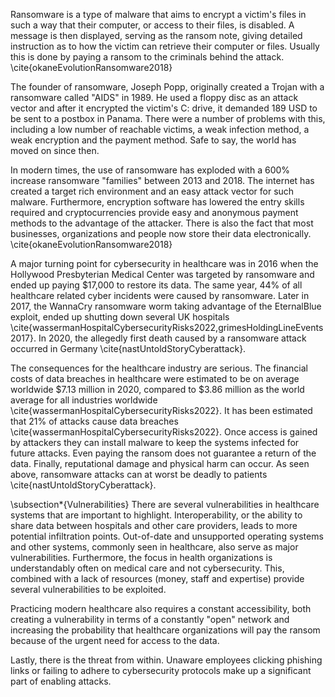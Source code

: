 
Ransomware is a type of malware that aims to encrypt a victim's files in such a way that their computer, or access to their files, is disabled. A message is then displayed, serving as the ransom note, giving detailed instruction as to how the victim can retrieve their computer or files. Usually this is done by paying a ransom to the criminals behind the attack. \cite{okaneEvolutionRansomware2018}

The founder of ransomware, Joseph Popp, originally created a Trojan with a ransomware called "AIDS" in 1989. He used a floppy disc as an attack vector and after it encrypted the victim's C: drive, it demanded 189 USD to be sent to a postbox in Panama. There were a number of problems with this, including a low number of reachable victims, a weak infection method, a weak encryption and the payment method. Safe to say, the world has moved on since then. 

In modern times, the use of ransomware has exploded with a 600\% increase ransomware "families" between 2013 and 2018. The internet has created a target rich environment and an easy attack vector for such malware. Furthermore, encryption software has lowered the entry skills required and cryptocurrencies provide easy and anonymous payment methods to the advantage of the attacker. There is also the fact that most businesses, organizations and people now store their data electronically. \cite{okaneEvolutionRansomware2018}

A major turning point for cybersecurity in healthcare was in 2016 when the Hollywood Presbyterian Medical Center was targeted by ransomware and ended up paying \$17,000 to restore its data. The same year, 44\% of all healthcare related cyber incidents were caused by ransomware. Later in 2017, the WannaCry ransomware worm taking advantage of the EternalBlue exploit, ended up shutting down several UK hospitals \cite{wassermanHospitalCybersecurityRisks2022,grimesHoldingLineEvents2017}. In 2020, the allegedly first death caused by a ransomware attack occurred in Germany \cite{nastUntoldStoryCyberattack}. 

The consequences for the healthcare industry are serious. The financial costs of data breaches in healthcare were estimated to be on average worldwide \$7.13 million in 2020, compared to \$3.86 million as the world average for all industries worldwide \cite{wassermanHospitalCybersecurityRisks2022}. It has been estimated that 21\% of attacks cause data breaches \cite{wassermanHospitalCybersecurityRisks2022}. Once access is gained by attackers they can install malware to keep the systems infected for future attacks. Even paying the ransom does not guarantee a return of the data. Finally, reputational damage and physical harm can occur. As seen above, ransomware attacks can at worst be deadly to patients \cite{nastUntoldStoryCyberattack}.

\subsection*{Vulnerabilities}
There are several vulnerabilities in healthcare systems that are important to highlight. Interoperability, or the ability to share data between hospitals and other care providers, leads to more potential infiltration points. Out-of-date and unsupported operating systems and other systems, commonly seen in healthcare, also serve as major vulnerabilities. Furthermore, the focus in health organizations is understandably often on medical care and not cybersecurity. This, combined with a lack of resources (money, staff and expertise) provide several vulnerabilities to be exploited.

Practicing modern healthcare also requires a constant accessibility, both creating a vulnerability in terms of a constantly "open" network and increasing the probability that healthcare organizations will pay the ransom because of the urgent need for access to the data. 

Lastly, there is the threat from within. Unaware employees clicking phishing links or failing to adhere to cybersecurity protocols make up a significant part of enabling attacks. 